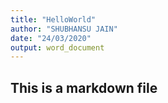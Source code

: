 ```yaml
---
title: "HelloWorld"
author: "SHUBHANSU JAIN"
date: "24/03/2020"
output: word_document
---
```


## This is a markdown file